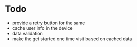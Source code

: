 # Todo

-   provide a retry button for the same
-   cache user info in the device
-   data validation
-   make the get started one time visit based on cached data

